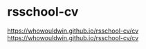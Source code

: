 # rsschool-cv 
https://whowouldwin.github.io/rsschool-cv/cv
https://whowouldwin.github.io/rsschool-cv/cv

